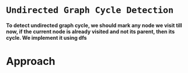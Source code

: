 # `Undirected Graph Cycle Detection`
**To detect undirected graph cycle, we should mark any node we visit till now, if the current node is already visited and not its parent, then its cycle. We implement it using dfs**
# Approach 

#
